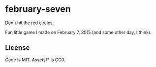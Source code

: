 # february-seven
Don't hit the red circles.

Fun little game I made on February 7, 2015 (and some other day, I think). 

## License

Code is MIT.
Assets/* is CC0. 
